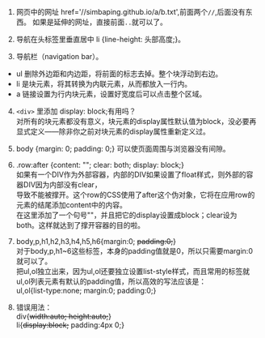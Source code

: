 1. 网页中的网址 href='//simbaping.github.io/a/b.txt',前面两个`//`,后面没有东西。
如果是延伸的网址，直接前面`..`就可以了。

2. 导航在头标签里垂直居中 li {line-height: 头部高度;}。

3. 导航栏（navigation bar）。
* ul 删除外边距和内边距，将前面的标志去掉。整个块浮动到右边。
* li 是块元素，将其转换为内联元素，从而都放入一行内。
* a 链接设置为行内块元素，设置好宽度后可以点击整个区域。

4. `<div>` 里添加 display: block;有用吗？<br>
对所有的块元素都没有意义，块元素的display属性默认值为block，没必要再显式定义——除非你之前对块元素的display属性重新定义过。

5. body {margin: 0; padding: 0;} 可以使页面周围与浏览器没有间隙。

6. .row:after {content: ""; clear: both; display: block;}<br>
如果有一个DIV作为外部容器，内部的DIV如果设置了float样式，则外部的容器DIV因为内部没有clear，<br>
导致不能被撑开。这个row的CSS使用了after这个伪对象，它将在应用row的元素的结尾添加content中的内容。<br>
在这里添加了一个句号""，并且把它的display设置成block；clear设为both。这样就达到了撑开容器的目的啦。

7. body,p,h1,h2,h3,h4,h5,h6{margin:0; ~~padding:0;~~}<br>
对于body,p,h1~6这些标签，本身的padding值就是0，所以只需要margin:0就可以了。<br>
把ul,ol独立出来，因为ul,ol还要独立设置list-style样式，而且常用的标签就ul,ol列表元素有默认的padding值，所以高效的写法应该是：<br>
ul,ol{list-type:none; margin:0; padding:0;}

8. 错误用法：<br>
div{~~width:auto; height:auto;~~}<br>
li{~~display:block;~~ padding:4px 0;}<br>